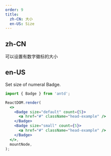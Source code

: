 ```yaml
---
order: 9
title:
  zh-CN: 大小
  en-US: Size
---
```


## zh-CN

可以设置有数字徽标的大小

## en-US

Set size of numeral Badge.

```jsx
import { Badge } from 'antd';

ReactDOM.render(
  <>
    <Badge size="default" count={5}>
      <a href="#" className="head-example" />
    </Badge>
    <Badge size="small" count={5}>
      <a href="#" className="head-example" />
    </Badge>
  </>,
  mountNode,
);
```
